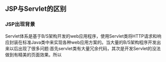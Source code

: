 ## JSP与Servlet的区别
### JSP出现背景
Servlet体系是基于B/S架构开发的web应用程序，使用Servlet类将HTTP请求和响应封装在标准Java类中来实现各种web应用方案的。当大量的B/S架构程序开发出来以后出现了很多问题:首先servlet类有大量冗余代码，其次是开发Servlet的没法做到有精美的页面效果。所以